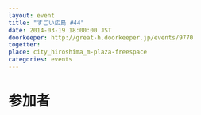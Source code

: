 ```yaml
---
layout: event
title: "すごい広島 #44"
date: 2014-03-19 18:00:00 JST
doorkeeper: http://great-h.doorkeeper.jp/events/9770
togetter: 
place: city_hiroshima_m-plaza-freespace
categories: events
---
```


# 参加者
